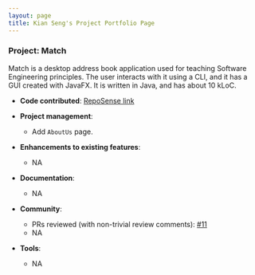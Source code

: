 ```yaml
---
layout: page
title: Kian Seng's Project Portfolio Page
---
```


### Project: Match

Match is a desktop address book application used for teaching Software Engineering principles. The user interacts with it using a CLI, and it has a GUI created with JavaFX. It is written in Java, and has about 10 kLoC.

* **Code contributed**: [RepoSense link](https://nus-cs2103-ay2324s2.github.io/tp-dashboard/?search=SimKianSeng&sort=groupTitle&sortWithin=title&timeframe=commit&mergegroup=&groupSelect=groupByRepos&breakdown=true&checkedFileTypes=docs~functional-code~test-code~other&since=2024-02-23)

* **Project management**:
  * Add `AboutUs` page.

* **Enhancements to existing features**:
  * NA

* **Documentation**:
  * NA

* **Community**:
  * PRs reviewed (with non-trivial review comments): [\#11](https://github.com/AY2324S2-CS2103T-F10-4/tp/pull/11)
  * NA

* **Tools**:
  * NA
